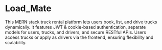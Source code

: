 # Load_Mate
This MERN stack truck rental platform lets users book, list, and drive trucks dynamically. It features JWT &amp; cookie-based authentication, separate models for users, trucks, and drivers, and secure RESTful APIs. Users access trucks or apply as drivers via the frontend, ensuring flexibility and scalability.

